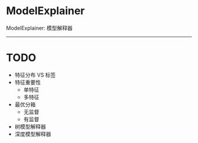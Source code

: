 # ModelExplainer
ModelExplainer: 模型解释器

---
# TODO
- 特征分布 VS 标签
- 特征重要性
  - 单特征
  - 多特征
- 最优分箱
  - 无监督
  - 有监督
- 树模型解释器
- 深度模型解释器
